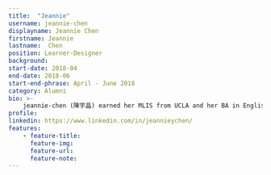 ```yaml
---
title:  "Jeannie"
username: jeannie-chen
displayname: Jeannie Chen
firstname: Jeannie
lastname:  Chen
position: Learner-Designer
background: 
start-date: 2018-04
end-date: 2018-06
start-end-phrase: April - June 2018
category: Alumni
bio: >- 
    jeannie-chen (陳宇晶) earned her MLIS from UCLA and her BA in English from California State University at Northridge (CSUN). Her areas of interest include instructional design & pedagogy, academic librarianship, archival studies, literature, music & performing arts, and Asian American Studies. Through her WI+RE experience, she learned elements of prototyping, scripting, storyboarding, and basic web development skills that have remained useful to her current work today. She has plans to pursue a Master of Education (M.Ed.) in the Learning Design and Technology Program at the University of Southern California, with expected completion in 2022.  My WI+RE Projects include: Reading Strategies (Annotation), WI+RE Learning Narratives, Contacting Instructors (contributed to the handout's content and design with Kian Ravaei), a mini-project to supplement simplified Chinese subtitles to existing English subtitles in Mapping Your Research Ideas (video).
profile: 
linkedin: https://www.linkedin.com/in/jeannieychen/
features:
    - feature-title:
      feature-img: 
      feature-url: 
      feature-note: 
---
```

